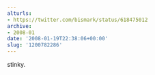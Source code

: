 ```yaml
---
alturls:
- https://twitter.com/bismark/status/618475012
archive:
- 2008-01
date: '2008-01-19T22:38:06+00:00'
slug: '1200782286'
---
```


stinky.

